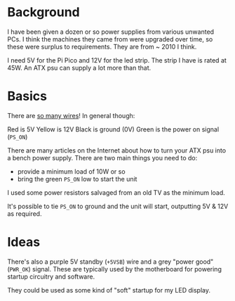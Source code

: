 # Background
I have been given a dozen or so power supplies from various unwanted PCs. I think the machines they came from were upgraded over time, so these were surplus to requirements. They are from ~ 2010 I think.

I need 5V for the Pi Pico and 12V for the led strip. The strip I have is rated at 45W. An ATX psu can supply a lot more than that.

# Basics
There are [so many wires](https://en.wikipedia.org/wiki/ATX#Power_supply)! In general though:

Red is 5V
Yellow is 12V
Black is ground (0V)
Green is the power on signal (`PS_ON`)

There are many articles on the Internet about how to turn your ATX psu into a bench power supply. There are two main things you need to do:

* provide a minimum load of 10W or so
* bring the green `PS_ON` low to start the unit

I used some power resistors salvaged from an old TV as the minimum load.

It's possible to tie `PS_ON` to ground and the unit will start, outputting 5V & 12V as required.

# Ideas

There's also a purple 5V standby (`+5VSB`) wire and a grey "power good" (`PWR_OK`) signal. These are typically used by the motherboard for powering startup circuitry and software.

They could be used as some kind of "soft" startup for my LED display. 
